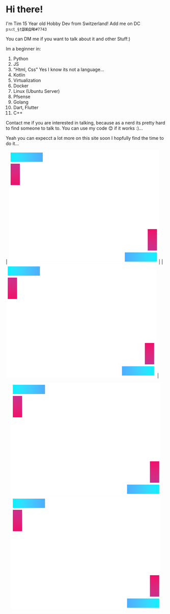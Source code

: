 # Hi there! 
I'm Tim 15 Year old Hobby Dev from Switzerland!
Add me on DC `𝕡𝕩𝕔𝕥_§†Д₪ÐДЯÐ#7743`

You can DM me if you want to talk about it and other Stuff:) 

Im a beginner in:
1. Python
2. JS
3. "Html, Css" Yes I know its not a language...
4. Kotlin
5. Virtualization
6. Docker 
7. Linux (Ubuntu Server)
8. Pfsense
9. Golang
10. Dart, Flutter
11. C++

Contact me if you are interested in talking, because as a nerd its pretty hard to find someone to talk to.
You can use my code 😊 if it works :)...

Yeah you can expecct a lot more on this site soon I hopfully find the time to do it...

| ![Test](https://github.com/tim2zg/tim2zg/raw/main/mini.png)|     | ![Test](https://github.com/tim2zg/tim2zg/raw/main/mini.png) |

<div align="center">
       <img src="https://github.com/tim2zg/tim2zg/raw/main/mini.png"/>
       <img src="https://github.com/tim2zg/tim2zg/raw/main/mini.png"/>
</div>

